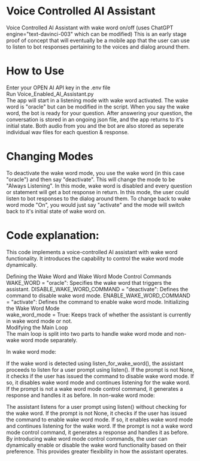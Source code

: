 # Voice Controlled AI Assistant
Voice Controlled AI Assistant with wake word on/off (uses ChatGPT engine="text-davinci-003" which can be modified)
This is an early stage proof of concept that will eventually be a mobile app that the user can use to listen to bot responses pertaining to the voices and dialog around them.  
# How to Use
Enter your OPEN AI API key in the .env file <br>
Run Voice_Enabled_AI_Assistant.py <br>
The app will start in a listening mode with wake word activated.  The wake word is "oracle" but can be modified in the script.  When you say the wake word, the bot is ready for your question.  After answering your question, the conversation is stored in an ongoing json file, and the app returns to it's initial state.  Both audio from you and the bot are also stored as seperate individual wav files for each question & response. 
# Changing Modes
To deactivate the wake word mode, you use the wake word (in this case "oracle") and then say "deactivate".  This will change the mode to be "Always Listening".  In this mode, wake word is disabled and every question or statement will get a bot response in return.  In this mode, the user could listen to bot responses to the dialog around them.  To change back to wake word mode "On", you would just say "activate" and the mode will switch back to it's initial state of wake word on.  
# Code explanation:
This code implements a voice-controlled AI assistant with wake word functionality. It introduces the capability to control the wake word mode dynamically.

Defining the Wake Word and Wake Word Mode Control Commands
WAKE_WORD = "oracle": Specifies the wake word that triggers the assistant.
DISABLE_WAKE_WORD_COMMAND = "deactivate": Defines the command to disable wake word mode.
ENABLE_WAKE_WORD_COMMAND = "activate": Defines the command to enable wake word mode.
Initializing the Wake Word Mode<br>
wake_word_mode = True: Keeps track of whether the assistant is currently in wake word mode or not.<br>
Modifying the Main Loop<br>
The main loop is split into two parts to handle wake word mode and non-wake word mode separately.

In wake word mode:

If the wake word is detected using listen_for_wake_word(), the assistant proceeds to listen for a user prompt using listen().
If the prompt is not None, it checks if the user has issued the command to disable wake word mode.
If so, it disables wake word mode and continues listening for the wake word.
If the prompt is not a wake word mode control command, it generates a response and handles it as before.
In non-wake word mode:

The assistant listens for a user prompt using listen() without checking for the wake word.
If the prompt is not None, it checks if the user has issued the command to enable wake word mode.
If so, it enables wake word mode and continues listening for the wake word.
If the prompt is not a wake word mode control command, it generates a response and handles it as before.
By introducing wake word mode control commands, the user can dynamically enable or disable the wake word functionality based on their preference. This provides greater flexibility in how the assistant operates.
